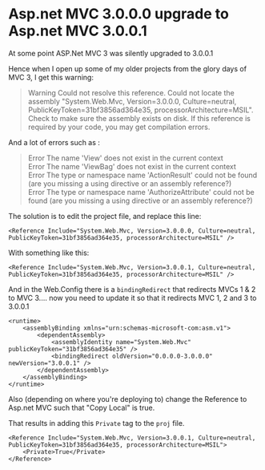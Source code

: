 ﻿# Asp.net MVC 3.0.0.0 upgrade to Asp.net MVC 3.0.0.1

At some point ASP.Net MVC 3 was silently upgraded to 3.0.0.1

Hence when I open up some of my older projects from the glory days of MVC 3, I get this warning:

> Warning Could not resolve this reference. Could not locate the assembly "System.Web.Mvc, Version=3.0.0.0, Culture=neutral, PublicKeyToken=31bf3856ad364e35, processorArchitecture=MSIL". Check to make sure the assembly exists on disk. If this reference is required by your code, you may get compilation errors.

And a lot of errors such as :

> Error The name 'View' does not exist in the current context<br />
> Error The name 'ViewBag' does not exist in the current context<br />
> Error The type or namespace name 'ActionResult' could not be found (are you missing a using directive or an assembly reference?)<br />
> Error The type or namespace name 'AuthorizeAttribute' could not be found (are you missing a using directive or an assembly reference?)<br />

The solution is to edit the project file, and replace this line:

    <Reference Include="System.Web.Mvc, Version=3.0.0.0, Culture=neutral, PublicKeyToken=31bf3856ad364e35, processorArchitecture=MSIL" />

With something like this:

    <Reference Include="System.Web.Mvc, Version=3.0.0.1, Culture=neutral, PublicKeyToken=31bf3856ad364e35, processorArchitecture=MSIL" />

And in the Web.Config there is a `bindingRedirect` that redirects MVCs 1 & 2 to MVC 3.... now you need to update it so that it redirects MVC 1, 2 and 3 to 3.0.0.1

    <runtime>
        <assemblyBinding xmlns="urn:schemas-microsoft-com:asm.v1">
            <dependentAssembly>
                <assemblyIdentity name="System.Web.Mvc" publicKeyToken="31bf3856ad364e35" />
                <bindingRedirect oldVersion="0.0.0.0-3.0.0.0" newVersion="3.0.0.1" />
            </dependentAssembly>
        </assemblyBinding>
    </runtime>

Also (depending on where you're deploying to) change the Reference to Asp.net MVC such that "Copy Local"  is true.

That results in adding this `Private` tag to the `proj` file.

    <Reference Include="System.Web.Mvc, Version=3.0.0.1, Culture=neutral, PublicKeyToken=31bf3856ad364e35, processorArchitecture=MSIL">
        <Private>True</Private>
    </Reference>